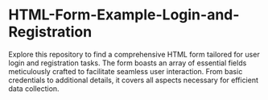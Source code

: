 # HTML-Form-Example-Login-and-Registration
Explore this repository to find a comprehensive HTML form tailored for user login and registration tasks. The form boasts an array of essential fields meticulously crafted to facilitate seamless user interaction. From basic credentials to additional details, it covers all aspects necessary for efficient data collection.
